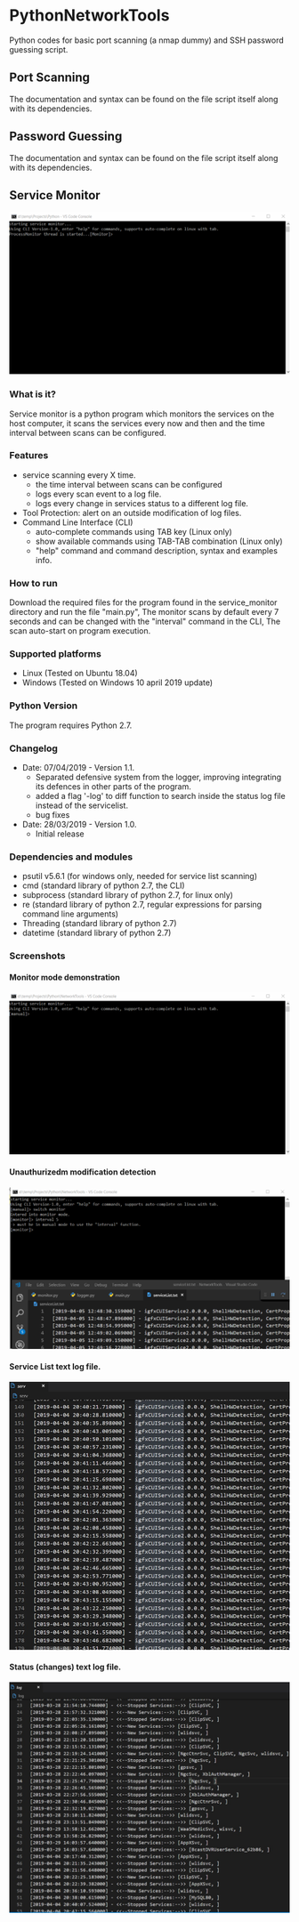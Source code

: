 # PythonNetworkTools
Python codes for basic port scanning (a nmap dummy) and SSH password guessing script.

## Port Scanning
The documentation and syntax can be found on the file script itself along with its dependencies.

## Password Guessing
The documentation and syntax can be found on the file script itself along with its dependencies.

## Service Monitor
![](service_monitor_diff_command.gif)
### What is it?
Service monitor is a python program which monitors the services on the host computer, it  scans the services every now and then and the time interval between scans can be configured.

### Features
- service scanning every X time.
    - the time interval between scans can be configured
    - logs every scan event to a log file.
    - logs every change in services status to a different log file.
- Tool Protection: alert on an outside modification of log files.
- Command Line Interface (CLI)
    - auto-complete commands using TAB key (Linux only)
    - show available commands using TAB-TAB combination (Linux only)
    - "help" command and command description, syntax and examples info.

### How to run
Download the required files for the program found in the service_monitor directory and run the file "main.py", The monitor scans by default every 7 seconds and can be changed with the "interval" command in the CLI, The scan auto-start on program execution.

### Supported platforms
- Linux (Tested on Ubuntu 18.04)
- Windows (Tested on Windows 10 april 2019 update)

### Python Version
The program requires Python 2.7.

### Changelog
- Date: 07/04/2019 - Version 1.1.
    - Separated defensive system from the logger, improving integrating its defences in other parts of the program.
    - added a flag '-log' to diff function to search inside the status log file instead of the servicelist.
    - bug fixes
- Date: 28/03/2019 - Version 1.0.
    - Initial release


### Dependencies and modules
- psutil v5.6.1 (for windows only, needed for service list scanning)
- cmd (standard library of python 2.7, the CLI)
- subprocess (standard library of python 2.7, for linux only)
- re (standard library of python 2.7, regular expressions for parsing command line arguments)
- Threading (standard library of python 2.7)
- datetime (standard library of python 2.7)

### Screenshots
#### Monitor mode demonstration
![](service_monitor_mode_demo.gif)
#### Unauthurizedm modification detection
![](service_monitor_modify_detection_demo.gif)
#### Service List text log file.
![](service_monitor_servicelist_text.jpg)
#### Status (changes) text log file.
![](service_monitor_statuslog_text.jpg)

